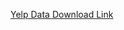 [Yelp Data Download Link](https://drive.google.com/drive/folders/1AUt-vC1rkNKDnFuDkywNtTugCzAtwWmw)
